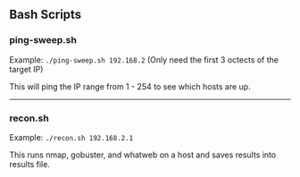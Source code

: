 ## Bash Scripts

### ping-sweep.sh

Example: `./ping-sweep.sh 192.168.2` (Only need the first 3 octects of the target IP)

This will ping the IP range from 1 - 254 to see which hosts are up.

***

### recon.sh

Example: `./recon.sh 192.168.2.1`

This runs nmap, gobuster, and whatweb on a host and saves results into results file.
